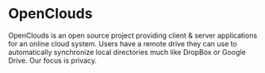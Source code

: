 # OpenClouds
OpenClouds is an open source project providing client & server applications for an online cloud system.
Users have a remote drive they can use to automatically synchronize local directories much like DropBox or Google Drive.
Our focus is privacy.
